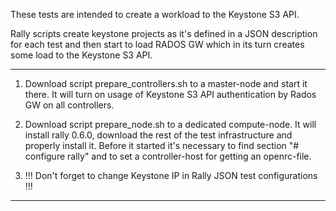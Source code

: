 These tests are intended to create a workload to the Keystone S3 API.

Rally scripts create keystone projects as it's defined in a JSON description for each test and then start to load RADOS GW
which in its turn creates some load to the Keystone S3 API.

------------------
1. Download script prepare_controllers.sh to a master-node and start it there. 
It will turn on usage of Keystone S3 API authentication by Rados GW on all controllers.

2. Download script prepare_node.sh to a dedicated compute-node.
It will install rally 0.6.0, download the rest of the test infrastructure and properly install it.
Before it started it's necessary to find section "# configure rally" and to set a controller-host for getting an openrc-file.

3. !!! Don't forget to change Keystone IP in Rally JSON test configurations !!!
------------------

